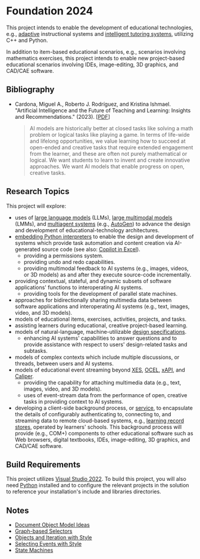 # Foundation 2024

This project intends to enable the development of educational technologies, e.g., [adaptive](https://en.wikipedia.org/wiki/Adaptive_learning) instructional systems and [intelligent tutoring systems](https://en.wikipedia.org/wiki/Intelligent_tutoring_system), utilizing C++ and Python.

In addition to item-based educational scenarios, e.g., scenarios involving mathematics exercises, this project intends to enable new project-based educational scenarios involving IDEs, image-editing, 3D graphics, and CAD/CAE software.

## Bibliography

* Cardona, Miguel A., Roberto J. Rodríguez, and Kristina Ishmael. "Artificial Intelligence and the Future of Teaching and Learning: Insights and Recommendations." (2023). [[PDF](https://tech.ed.gov/files/2023/05/ai-future-of-teaching-and-learning-report.pdf)]

  > AI models are historically better at closed tasks like solving a math problem or logical tasks like playing a game. In terms of life-wide and lifelong opportunities, we value learning how to succeed at open-ended and creative tasks that require extended engagement from the learner, and these are often not purely mathematical or logical. We want students to learn to invent and create innovative approaches. We want AI models that enable progress on open, creative tasks.

## Research Topics

This project will explore:

* uses of [large language models](https://en.wikipedia.org/wiki/Large_language_model) (LLMs), [large multimodal models](https://en.wikipedia.org/wiki/Large_language_model#Multimodality) (LMMs), and [multiagent systems](https://en.wikipedia.org/wiki/Multiagent_system) (e.g., [AutoGen](https://github.com/microsoft/autogen)) to advance the design and development of educational-technology architectures.
* [embedding Python interpreters](https://docs.python.org/3/c-api/) to enable the design and development of systems which provide task automation and content creation via AI-generated source code (see also: [Copilot in Excel](https://www.youtube.com/watch?v=vGI6VLr8L5w)).
  * providing a permissions system.
  * providing undo and redo capabilities.
  * providing multimodal feedback to AI systems (e.g., images, videos, or 3D models) as and after they execute source-code incrementally.
* providing contextual, stateful, and dynamic subsets of software applications' functions to interoperating AI systems.
  * providing tools for the development of parallel state machines.
* approaches for bidirectionally sharing multimedia data between software applications and interoperating AI systems (e.g., text, images, video, and 3D models).
* models of educational items, exercises, activities, projects, and tasks.
 * assisting learners during educational, creative project-based learning.
* models of natural-language, machine-utilizable [design specifications](https://en.wikipedia.org/wiki/Design_specification).
  * enhancing AI systems' capabilities to answer questions and to provide assistance with respect to users' design-related tasks and subtasks.
* models of complex contexts which include multiple discussions, or threads, between users and AI systems.
* models of educational event streaming beyond [XES](https://xes-standard.org/), [OCEL](https://www.ocel-standard.org/), [xAPI](https://xapi.com/), and [Caliper](https://www.imsglobal.org/activity/caliper).
  * providing the capability for attaching multimedia data (e.g., text, images, video, and 3D models).
  * uses of event-stream data from the performance of open, creative tasks in providing context to AI systems.
* developing a client-side background process, or [service](https://en.wikipedia.org/wiki/Windows_service), to encapsulate the details of configurably authenticating to, connecting to, and streaming data to remote cloud-based systems, e.g., [learning record stores](https://en.wikipedia.org/wiki/Learning_Record_Store), operated by learners' schools. This background process will provide (e.g., COM+) components to other educational software such as Web browsers, digital textbooks, IDEs, image-editing, 3D graphics, and CAD/CAE software.

## Build Requirements

This project utilizes [Visual Studio 2022](https://visualstudio.microsoft.com/downloads/). To build this project, you will also need [Python](https://www.python.org/downloads/) installed and to configure the relevant projects in the solution to reference your installation's include and libraries directories.

## Notes

* [Document Object Model Ideas](/Notes/Document%20Object%20Model%20Ideas.md)
* [Graph-based Selectors](/Notes/Graph-based%20Selectors.md)
* [Objects and Iteration with Style](/Notes/Objects%20and%20Iteration%20with%20Style.md)
* [Selecting Events with Style](/Notes/Selecting%20Events%20with%20Style.md)
* [State Machines](/Notes/State%20Machines.md)
